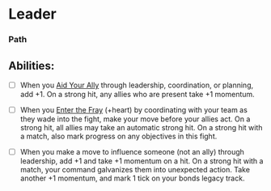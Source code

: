 # Leader
### Path


## Abilities:
- [ ] When you [Aid Your Ally](Aid_Your_Ally.md) through leadership, coordination, or planning, add +1. On a strong hit, any allies who are present take +1 momentum.

- [ ] When you [Enter the Fray](Enter_the_Fray.md) (+heart) by coordinating with your team as they wade into the fight, make your move before your allies act. On a strong hit, all allies may take an automatic strong hit. On a strong hit with a match, also mark progress on any objectives in this fight.

- [ ] When you make a move to influence someone (not an ally) through leadership, add +1 and take +1 momentum on a hit. On a strong hit with a match, your command galvanizes them into unexpected action. Take another +1 momentum, and mark 1 tick on your bonds legacy track.

